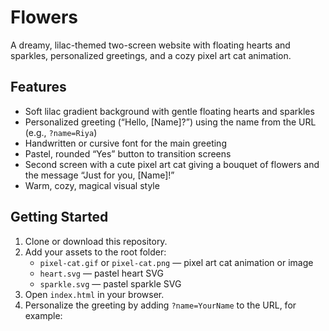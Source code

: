 # Flowers

A dreamy, lilac-themed two-screen website with floating hearts and sparkles, personalized greetings, and a cozy pixel art cat animation.

## Features

- Soft lilac gradient background with gentle floating hearts and sparkles
- Personalized greeting (“Hello, [Name]?”) using the name from the URL (e.g., `?name=Riya`)
- Handwritten or cursive font for the main greeting
- Pastel, rounded “Yes” button to transition screens
- Second screen with a cute pixel art cat giving a bouquet of flowers and the message “Just for you, [Name]!”
- Warm, cozy, magical visual style

## Getting Started

1. Clone or download this repository.
2. Add your assets to the root folder:
   - `pixel-cat.gif` or `pixel-cat.png` — pixel art cat animation or image
   - `heart.svg` — pastel heart SVG
   - `sparkle.svg` — pastel sparkle SVG
3. Open `index.html` in your browser.
4. Personalize the greeting by adding `?name=YourName` to the URL, for example:
